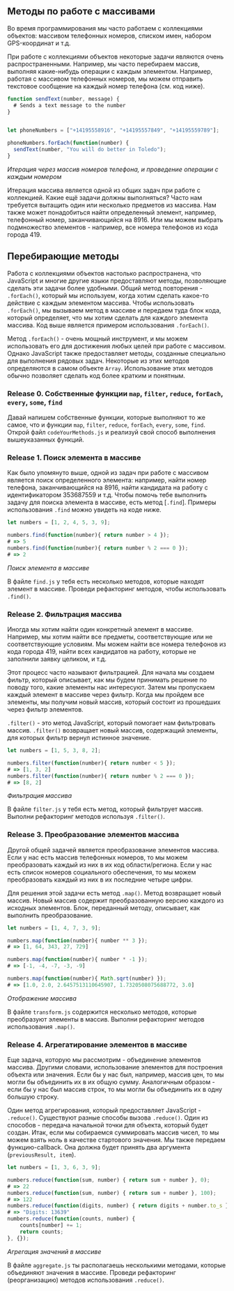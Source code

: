 ## Методы по работе с массивами

Во время программирования мы часто работаем с коллекциями объектов: массивом телефонных номеров, списком имен, набором GPS-координат и т.д.

При работе с коллекциями объектов некоторые задачи являются очень распространенными. Например, мы часто перебираем массив, выполняя какие-нибудь операции с каждым элементом. Например, работая с массивом телефонных номеров, мы можем отправить текстовое сообщение на каждый номер телефона (см. код ниже).

```javascript
function sendText(number, message) {
  # Sends a text message to the number
}


let phoneNumbers = ["+14195558916", "+14195557849", "+14195559789"];

phoneNumbers.forEach(function(number) {
  sendText(number, "You will do better in Toledo");
}
```
*Итерация через массив номеров телефона, и проведение операции с каждым номером*

Итерация массива является одной из общих задач при работе с коллекцией. Какие ещё задачи должны выполняться? Часто нам требуется вытащить один или несколько предметов из массива. Нам также может понадобиться найти определенный элемент, например, телефонный номер, заканчивающийся на 8916. Или мы можем выбрать подмножество элементов -  например, все номера телефонов из кода города 419.


## Перебирающие методы

Работа с коллекциями объектов настолько распространена, что JavaScript и многие другие языки предоставляют методы, позволяющие сделать эти задачи более удобными. Общий метод повторения - `.forEach()`, который мы используем, когда хотим сделать какое-то действие с каждым элементом массива. Чтобы использовать `.forEach()`, мы вызываем метод в массиве и передаем туда блок кода, который определяет, что мы хотим сделать для каждого элемента массива. Код выше является примером использования `.forEach()`.

Метод `.forEach()` - очень мощный инструмент, и мы можем использовать его для достижения любых целей при работе с массивом. Однако JavaScript также предоставляет методы, созданные специально для выполнения рядовых задач. Некоторые из этих методов определяются в самом объекте `Array`. Использование этих методов обычно позволяет сделать код более кратким и понятным. 

### Release 0. Собственные  функции `map`, `filter`, `reduce`, `forEach`, `every`, `some`, `find` 

Давай напишем собственные функции, которые выполняют то же самое, что и функции `map`, `filter`, `reduce`, `forEach`, `every`, `some`, `find`.
Открой файл `codeYourMethods.js` и реализуй свой способ выполнения вышеуказанных функций.

### Release 1. Поиск элемента в массиве
Как было упомянуто выше, одной из задач при работе с массивом является поиск определенного элемента: например, найти номер телефона, заканчивающийся на 8916, найти кандидата на работу с идентификатором 353687559 и т.д. Чтобы помочь тебе выполнить задачу для поиска элемента в массиве, есть метод [`.find`]. Примеры использования `.find` можно увидеть на коде ниже.

```javascript
let numbers = [1, 2, 4, 5, 3, 9];

numbers.find(function(number){ return number > 4 });
# => 5
numbers.find(function(number){ return number % 2 === 0 });
# => 2
```
*Поиск элемента в массиве*

В файле `find.js` у тебя есть несколько методов, которые находят элемент в массиве. Проведи рефакторинг методов, чтобы использовать `.find()`.

### Release 2. Фильтрация массива

Иногда мы хотим найти один конкретный элемент в массиве. Например, мы хотим найти все предметы, соответствующие или не соответствующие условиям. Мы можем найти все номера телефонов из кода города 419, найти всех кандидатов на работу, которые не заполнили заявку целиком, и т.д.

Этот процесс часто называют фильтрацией. Для начала мы создаем фильтр, который описывает, как мы будем принимать решение по поводу того, какие элементы нас интересуют. Затем мы пропускаем каждый элемент в массиве через фильтр. Когда мы пройдем все элементы, мы получим новый массив, который состоит из прошедших через фильтр элементов.

`.filter()` - это метод JavaScript, который помогает нам фильтровать массив. `.filter()` возвращает новый массив, содержащий элементы, для которых фильтр вернул истинное значение.

```javascript
let numbers = [1, 5, 3, 8, 2];

numbers.filter(function(number){ return number < 5 });
# => [1, 3, 2]
numbers.filter(function(number){ return number % 2 === 0 });
# => [8, 2]
```
*Фильтрация массива*

В файле `filter.js` у тебя есть метод, который фильтрует массив. Выполни рефакторинг методов используя `.filter()`.

### Release 3. Преобразование элементов массива

Другой общей задачей является преобразование элементов массива. Если у нас есть массив телефонных номеров, то мы можем преобразовать каждый из них в их код области/региона. Если у нас есть список номеров социального обеспечения, то мы можем преобразовать каждый из них в их последние четыре цифры.

Для решения этой задачи есть метод `.map()`. Метод возвращает новый массив. Новый массив содержит преобразованную версию каждого из исходных элементов. Блок, переданный методу, описывает, как выполнить преобразование.

```javascript
let numbers = [1, 4, 7, 3, 9];

numbers.map(function(number){ number ** 3 });
# => [1, 64, 343, 27, 729]

numbers.map(function(number){ number * -1 });
# => [-1, -4, -7, -3, -9]

numbers.map(function(number){ Math.sqrt(number) });
# => [1.0, 2.0, 2.6457513110645907, 1.7320508075688772, 3.0]
```
*Отображение массива*

В файле `transform.js` содержится несколько методов, которые преобразуют элементы в массив. Выполни рефакторинг методов использования `.map()`.


### Release 4. Агрегатирование элементов в массиве

Еще задача, которую мы рассмотрим - объединение элементов массива. Другими словами, использование элементов для построения объекта или значения. Если бы у нас был, например, массив цен, то мы могли бы объединить их в их общую сумму. Аналогичным образом - если бы у нас был массив строк, то мы могли бы объединить их в одну большую строку.

Один метод агрегирования, который предоставляет JavaScript - `.reduce()`. Существуют разные способы вызова `.reduce()`. Один из способов - передача начальной точки для объекта, который будет создан. Итак, если мы собираемся суммировать массив чисел, то мы можем взять ноль в качестве стартового значения. Мы также передаем функцию-callback. Она должна будет принять два аргумента (`previousResult, item`).

```javascript
let numbers = [1, 3, 6, 3, 9];

numbers.reduce(function(sum, number) { return sum + number }, 0);
# => 22
numbers.reduce(function(sum, number) { return sum + number }, 100);
# => 122
numbers.reduce(function(digits, number) { return digits + number.to_s }, "Digits: ");
# => "Digits: 13639"
numbers.reduce(function(counts, number) {
	counts[number] += 1;
	return counts;
}, {});
```
*Агрегация значений в массиве*

В файле `aggregate.js` ты располагаешь несколькими методами, которые объединяют значения в массиве. Проведи рефакторинг (реорганизацию) методов использования `.reduce()`.


[MDN Array]:(https://developer.mozilla.org/en-US/docs/Web/JavaScript/Reference/Global_Objects/Array)
[Перебирающие методы]:(https://learn.javascript.ru/array-iteration)

